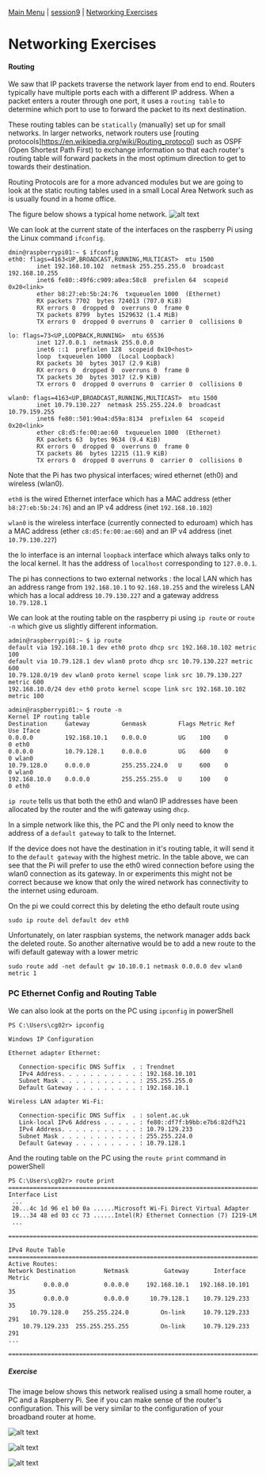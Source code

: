[Main Menu](../../README.md) | [session9](../../session9/) | [Networking Exercises](../docs/networking-exercises.md)

# Networking Exercises

#### Routing

We saw that IP packets traverse the network layer from end to end.
Routers typically have multiple ports each with a different IP address.
When a packet enters a router through one port, it uses a `routing table` to determine which port to use to forward the packet to its next destination.

These routing tables can be `statically` (manually) set up for small networks.
In larger networks, network routers use [routing protocols]https://en.wikipedia.org/wiki/Routing_protocol) such as OSPF (Open Shortest Path First) to exchange information so that each router's routing table will forward packets in the most optimum direction to get to towards their destination.

Routing Protocols are for a more advanced modules but we are going to look at the static routing tables used in a small Local Area Network such as is usually found in a home office.

The figure below shows a typical home network.
![alt text](../docs/images/simpleNetwork.drawio.png "simpleNetwork.drawio.png")

We can look at the current state of the interfaces on the raspberry Pi using the Linux command `ifconfig`.

```
dmin@raspberrypi01:~ $ ifconfig
eth0: flags=4163<UP,BROADCAST,RUNNING,MULTICAST>  mtu 1500
        inet 192.168.10.102  netmask 255.255.255.0  broadcast 192.168.10.255
        inet6 fe80::49f6:c909:a0ea:58c8  prefixlen 64  scopeid 0x20<link>
        ether b8:27:eb:5b:24:76  txqueuelen 1000  (Ethernet)
        RX packets 7702  bytes 724013 (707.0 KiB)
        RX errors 0  dropped 0  overruns 0  frame 0
        TX packets 8799  bytes 1529632 (1.4 MiB)
        TX errors 0  dropped 0 overruns 0  carrier 0  collisions 0

lo: flags=73<UP,LOOPBACK,RUNNING>  mtu 65536
        inet 127.0.0.1  netmask 255.0.0.0
        inet6 ::1  prefixlen 128  scopeid 0x10<host>
        loop  txqueuelen 1000  (Local Loopback)
        RX packets 30  bytes 3017 (2.9 KiB)
        RX errors 0  dropped 0  overruns 0  frame 0
        TX packets 30  bytes 3017 (2.9 KiB)
        TX errors 0  dropped 0 overruns 0  carrier 0  collisions 0

wlan0: flags=4163<UP,BROADCAST,RUNNING,MULTICAST>  mtu 1500
        inet 10.79.130.227  netmask 255.255.224.0  broadcast 10.79.159.255
        inet6 fe80::501:90a4:d59a:8134  prefixlen 64  scopeid 0x20<link>
        ether c8:d5:fe:00:ae:60  txqueuelen 1000  (Ethernet)
        RX packets 63  bytes 9634 (9.4 KiB)
        RX errors 0  dropped 0  overruns 0  frame 0
        TX packets 86  bytes 12215 (11.9 KiB)
        TX errors 0  dropped 0 overruns 0  carrier 0  collisions 0

```

Note that the Pi has two physical interfaces;  wired ethernet (eth0)  and wireless (wlan0).

`eth0` is the wired Ethernet interface which has a MAC address (ether `b8:27:eb:5b:24:76`) and an IP v4 address (inet `192.168.10.102`)

`wlan0` is the wireless interface (currently connected to eduroam) which has a MAC address (ether `c8:d5:fe:00:ae:60`) and an IP v4 address (inet `10.79.130.227`)

the lo interface is an internal `loopback` interface which always talks only to the local kernel. It has the address of `localhost` corresponding to `127.0.0.1`.

The pi has connections to two external networks : the local LAN which has an address range from `192.168.10.1` to `92.168.10.255`
and the wireless LAN which has a local address `10.79.130.227` and a gateway address `10.79.128.1`

We can look at the routing table on the raspberry pi using `ip route` or `route -n` which give us slightly different information.

```
admin@raspberrypi01:~ $ ip route 
default via 192.168.10.1 dev eth0 proto dhcp src 192.168.10.102 metric 100 
default via 10.79.128.1 dev wlan0 proto dhcp src 10.79.130.227 metric 600 
10.79.128.0/19 dev wlan0 proto kernel scope link src 10.79.130.227 metric 600 
192.168.10.0/24 dev eth0 proto kernel scope link src 192.168.10.102 metric 100 

admin@raspberrypi01:~ $ route -n
Kernel IP routing table
Destination     Gateway         Genmask         Flags Metric Ref    Use Iface
0.0.0.0         192.168.10.1    0.0.0.0         UG    100    0        0 eth0
0.0.0.0         10.79.128.1     0.0.0.0         UG    600    0        0 wlan0
10.79.128.0     0.0.0.0         255.255.224.0   U     600    0        0 wlan0
192.168.10.0    0.0.0.0         255.255.255.0   U     100    0        0 eth0
```

`ip route` tells us that both the eth0 and wlan0 IP addresses have been allocated by the router and the wifi gateway using `dhcp`.

In a simple network like this, the PC and the PI only need to know the address of a `default gateway` to talk to the Internet.

If the device does not have the destination in it's routing table, it will send it to the `default gateway` with the highest metric. 
In the table above, we can see that the Pi will prefer to use the eth0 wired connection before using the wlan0 connection as its gateway.
In or experiments this might not be correct because we know that only the wired network has connectivity to the internet using eduroam.

On the pi we could correct this by deleting the etho default route using

```
sudo ip route del default dev eth0
```
Unfortunately, on later raspbian systems, the network manager adds back the deleted route. 
So another alternative would be to add a new route to the wifi default gateway with a lower metric
```
sudo route add -net default gw 10.10.0.1 netmask 0.0.0.0 dev wlan0 metric 1
```

### PC Ethernet Config and Routing Table

We can also look at the ports on the PC using `ipconfig`  in powerShell

```
PS C:\Users\cg02r> ipconfig

Windows IP Configuration

Ethernet adapter Ethernet:

   Connection-specific DNS Suffix  . : Trendnet
   IPv4 Address. . . . . . . . . . . : 192.168.10.101
   Subnet Mask . . . . . . . . . . . : 255.255.255.0
   Default Gateway . . . . . . . . . : 192.168.10.1

Wireless LAN adapter Wi-Fi:

   Connection-specific DNS Suffix  . : solent.ac.uk
   Link-local IPv6 Address . . . . . : fe80::df7f:b9bb:e7b6:82df%21
   IPv4 Address. . . . . . . . . . . : 10.79.129.233
   Subnet Mask . . . . . . . . . . . : 255.255.224.0
   Default Gateway . . . . . . . . . : 10.79.128.1

```

And the routing table on the PC using the `route print` command in powerShell

```
PS C:\Users\cg02r> route print
===========================================================================
Interface List
 ...
 20...4c 1d 96 e1 b0 0a ......Microsoft Wi-Fi Direct Virtual Adapter
 19...34 48 ed 03 cc 73 ......Intel(R) Ethernet Connection (7) I219-LM
 ...

===========================================================================

IPv4 Route Table
===========================================================================
Active Routes:
Network Destination        Netmask          Gateway       Interface  Metric
          0.0.0.0          0.0.0.0     192.168.10.1   192.168.10.101     35
          0.0.0.0          0.0.0.0      10.79.128.1    10.79.129.233     35
      10.79.128.0    255.255.224.0         On-link     10.79.129.233    291
    10.79.129.233  255.255.255.255         On-link     10.79.129.233    291
...

===========================================================================

```

##### Exercise
The image below shows this network realised using a small home router, a PC and a Raspberry Pi.
See if you can make sense of the router's configuration.
This will be very similar to the configuration of your broadband router at home.

![alt text](../docs/images/pcVNC2.png "pcVNC2.png")


![alt text](../docs/images/trendRouter1.png "trendRouter1.png")


![alt text](../docs/images/trendRouter2.png "trendRouter2.png")



